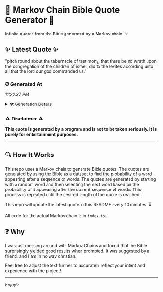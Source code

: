 # 📖 Markov Chain Bible Quote Generator 📖

Infinite quotes from the Bible generated by a Markov chain. ✨

## ✨ Latest Quote ✨
"pitch round about the tabernacle of testimony, that there be no wrath upon the congregation of the children of israel, did to the levites according unto all that the lord our god commanded us."

### ⏰ Generated At
*11:22:37 PM*

<details>
    <summary>🛠️ Generation Details</summary>
    <p>
        <strong>🌱 Seed:</strong> pitch<br>
        <strong>🔄 Iterations:</strong> 33<br>
        <strong>📜 Context History:</strong><br>[ pitch ]: round<br>[ pitch, round ]: about<br>[ pitch, round, about ]: the<br>[ pitch, round, about, the ]: tabernacle<br>[ pitch, round, about, the, tabernacle ]: of<br>[ pitch, round, about, the, tabernacle, of ]: testimony,<br>[ round, about, the, tabernacle, of, testimony, ]: that<br>[ about, the, tabernacle, of, testimony,, that ]: there<br>[ the, tabernacle, of, testimony,, that, there ]: be<br>[ tabernacle, of, testimony,, that, there, be ]: no<br>[ of, testimony,, that, there, be, no ]: wrath<br>[ testimony,, that, there, be, no, wrath ]: upon<br>[ that, there, be, no, wrath, upon ]: the<br>[ there, be, no, wrath, upon, the ]: congregation<br>[ be, no, wrath, upon, the, congregation ]: of<br>[ no, wrath, upon, the, congregation, of ]: the<br>[ wrath, upon, the, congregation, of, the ]: children<br>[ upon, the, congregation, of, the, children ]: of<br>[ the, congregation, of, the, children, of ]: israel,<br>[ congregation, of, the, children, of, israel, ]: did<br>[ of, the, children, of, israel,, did ]: to<br>[ the, children, of, israel,, did, to ]: the<br>[ children, of, israel,, did, to, the ]: levites<br>[ of, israel,, did, to, the, levites ]: according<br>[ israel,, did, to, the, levites, according ]: unto<br>[ did, to, the, levites, according, unto ]: all<br>[ to, the, levites, according, unto, all ]: that<br>[ the, levites, according, unto, all, that ]: the<br>[ levites, according, unto, all, that, the ]: lord<br>[ according, unto, all, that, the, lord ]: our<br>[ unto, all, that, the, lord, our ]: god<br>[ all, that, the, lord, our, god ]: commanded<br>[ that, the, lord, our, god, commanded ]: us.<br>
    </p>
</details>

### ⚠️ Disclaimer ⚠️
**This quote is generated by a program and is not to be taken seriously. It is purely for entertainment purposes.**

---

## 🔍 How It Works

This repo uses a Markov chain to generate Bible quotes. The quotes are generated by using the Bible as a dataset to find the probability of a word appearing after a sequence of words. The quotes are generated by starting with a random word and then selecting the next word based on the probability of it appearing after the current sequence of words. This process is repeated until the desired length of the quote is reached.

This repo will update the latest quote in this README every 10 minutes. ⏳

All code for the actual Markov chain is in `index.ts`.

## ❓ Why

I was just messing around with Markov Chains and found that the Bible surprisingly yielded good results when prompted. 
It was suggested by a friend, and I am in no way christian.

Feel free to adjust the text further to accurately reflect your intent and experience with the project!

---

*Enjoy*✨
